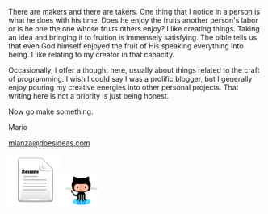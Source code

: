 There are makers and there are takers.  One thing that I notice in a person is what he does with his time.  Does he enjoy the fruits another person's labor or is he one the one whose fruits others enjoy?  I like creating things.  Taking an idea and bringing it to fruition is immensely satisfying.  The bible tells us that even God himself enjoyed the fruit of His speaking everything into being.  I like relating to my creator in that capacity.

Occasionally, I offer a thought here, usually about things related to the craft of programming.  I wish I could say I was a prolific blogger, but I generally enjoy pouring my creative energies into other personal projects.  That writing here is not a priority is just being honest.

Now go make something.

Mario

[mlanza@doesideas.com](mailto:mlanza@doesideas.com)

[![Resume](images/resume.png)](/assets/Resume.pdf) [![On Github](images/github.png)](https://github.com/mlanza)